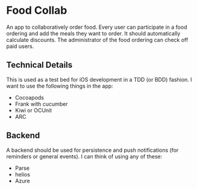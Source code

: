 # Food Collab

An app to collaboratively order food. Every user can participate in
a food ordering and add the meals they want to order. It should
automatically calculate discounts. The administrator of the food
ordering can check off paid users.

## Technical Details

This is used as a test bed for iOS development in a TDD (or BDD)
fashion. I want to use the following things in the app:

  * Cocoapods
  * Frank with cucumber
  * Kiwi or OCUnit
  * ARC
  
## Backend

A backend should be used for persistence and push notifications (for
reminders or general events). I can think of using any of these:

  * Parse
  * helios
  * Azure
